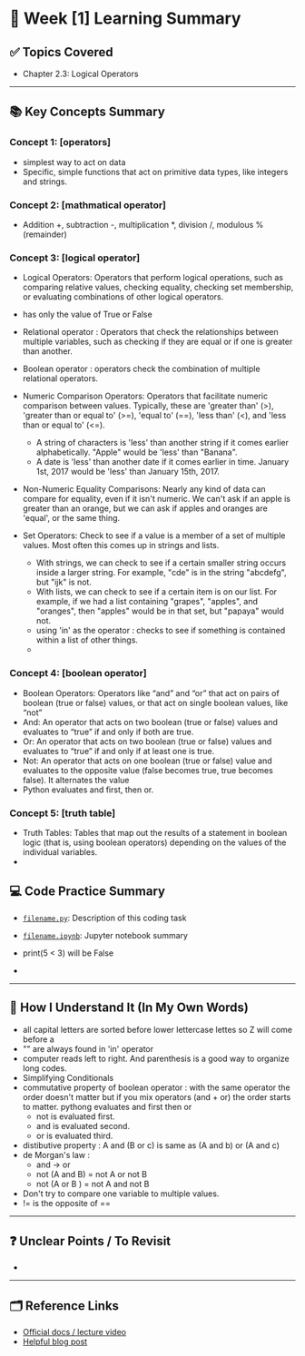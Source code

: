 # 📘 Week [1] Learning Summary

## ✅ Topics Covered
- Chapter 2.3: Logical Operators 

---

## 📚 Key Concepts Summary

### Concept 1: [operators]
- simplest way to act on data
- Specific, simple functions that act on primitive data types, like integers and strings.

### Concept 2: [mathmatical operator]
- Addition +, subtraction -, multiplication *, division /, modulous %(remainder)

### Concept 3: [logical operator]
- Logical Operators: Operators that perform logical operations, such as comparing relative values, checking equality, checking set membership, or evaluating combinations of other logical operators.
- has only the value of True or False
- Relational operator : Operators that check the relationships between multiple variables, such as checking if they are equal or if one is greater than another.
- Boolean operator : operators check the combination of multiple relational operators.
- Numeric Comparison Operators: Operators that facilitate numeric comparison between values. Typically, these are 'greater than' (>), 'greater than or equal to' (>=), 'equal to' (==), 'less than' (<), and 'less than or equal to' (<=).
    - A string of characters is 'less' than another string if it comes earlier alphabetically. "Apple" would be 'less' than "Banana".
    - A date is 'less' than another date if it comes earlier in time. January 1st, 2017 would be 'less' than January 15th, 2017.
- Non-Numeric Equality Comparisons: Nearly any kind of data can compare for equality, even if it isn't numeric. We can't ask if an apple is greater than an orange, but we can ask if apples and oranges are 'equal', or the same thing.

- Set Operators: Check to see if a value is a member of a set of multiple values. Most often this comes up in strings and lists.
    - With strings, we can check to see if a certain smaller string occurs inside a larger string. For example, "cde" is in the string "abcdefg", but "ijk" is not.
    - With lists, we can check to see if a certain item is on our list. For example, if we had a list containing "grapes", "apples", and "oranges", then "apples" would be in that set, but "papaya" would not.
    - using 'in' as the operator : checks to see if something is contained within a list of other things.
    - 

### Concept 4: [boolean operator]
- Boolean Operators: Operators like “and” and “or” that act on pairs of boolean (true or false) values, or that act on single boolean values, like “not”
- And: An operator that acts on two boolean (true or false) values and evaluates to “true” if and only if both are true.
- Or: An operator that acts on two boolean (true or false) values and evaluates to “true” if and only if at least one is true.
- Not: An operator that acts on one boolean (true or false) value and evaluates to the opposite value (false becomes true, true becomes false). It alternates the value
-  Python evaluates and first, then or.

### Concept 5: [truth table]
- Truth Tables: Tables that map out the results of a statement in boolean logic (that is, using boolean operators) depending on the values of the individual variables.
- 



## 💻 Code Practice Summary

- [`filename.py`](./filename.py): Description of this coding task
- [`filename.ipynb`](./filename.ipynb): Jupyter notebook summary

- print(5 < 3) will be False
- 
---

## 🧠 How I Understand It (In My Own Words)
- all capital letters are sorted before lower lettercase lettes so Z will come before a
- "" are always found in 'in' operator
- computer reads left to right. And parenthesis is a good way to organize long codes. 
- Simplifying Conditionals
- commutative property of boolean operator : with the same operator the order doesn't matter but if you mix operators (and + or) the order starts to matter. pythong evaluates and first then or
    - not is evaluated first.
    - and is evaluated second.
    - or is evaluated third.
- distibutive property : A and (B or c) is same as (A and b) or (A and c) 
- de Morgan's law : 
    - and -> or 
    - not (A and B) = not A or not B
    - not (A or B ) = not A and not B
- Don't try to compare one variable to multiple values.
-  != is the opposite of ==



---

## ❓ Unclear Points / To Revisit
-  
---

## 🗂 Reference Links

- [Official docs / lecture video]()
- [Helpful blog post]()